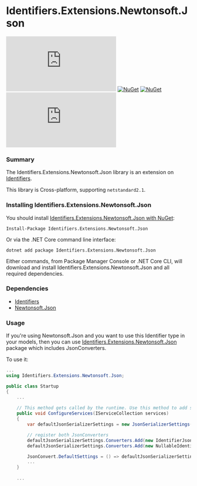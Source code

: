 Identifiers.Extensions.Newtonsoft.Json
======================
[![Build Status](https://ci.appveyor.com/api/projects/status/github/HenkKin/Identifiers.Extensions.Newtonsoft.Json?branch=master&svg=true)](https://ci.appveyor.com/project/HenkKin/Identifiers-Extensions-Newtonsoft-Json) 
[![NuGet](https://img.shields.io/nuget/dt/Identifiers.Extensions.Newtonsoft.Json.svg)](https://www.nuget.org/packages/Identifiers.Extensions.Newtonsoft.Json) 
[![NuGet](https://img.shields.io/nuget/vpre/Identifiers.Extensions.Newtonsoft.Json.svg)](https://www.nuget.org/packages/Identifiers.Extensions.Newtonsoft.Json)
[![BCH compliance](https://bettercodehub.com/edge/badge/HenkKin/Identifiers.Extensions.Newtonsoft.Json?branch=master)](https://bettercodehub.com/)

### Summary

The Identifiers.Extensions.Newtonsoft.Json library is an extension on [Identifiers](https://github.com/HenkKin/Identifiers/).

This library is Cross-platform, supporting `netstandard2.1`.


### Installing Identifiers.Extensions.Newtonsoft.Json

You should install [Identifiers.Extensions.Newtonsoft.Json with NuGet](https://www.nuget.org/packages/Identifiers.Extensions.Newtonsoft.Json):

    Install-Package Identifiers.Extensions.Newtonsoft.Json

Or via the .NET Core command line interface:

    dotnet add package Identifiers.Extensions.Newtonsoft.Json

Either commands, from Package Manager Console or .NET Core CLI, will download and install Identifiers.Extensions.Newtonsoft.Json and all required dependencies.

### Dependencies

- [Identifiers](https://www.nuget.org/packages/Identifiers/)
- [Newtonsoft.Json](https://www.nuget.org/packages/Newtonsoft.Json/)

### Usage

If you're using Newtonsoft.Json and you want to use this Identifier type in your models, then you can use [Identifiers.Extensions.Newtonsoft.Json](https://github.com/HenkKin/Identifiers.Extensions.Newtonsoft.Json/) package which includes JsonConverters.

To use it:

```csharp
...
using Identifiers.Extensions.Newtonsoft.Json;

public class Startup
{
    ...
    
    // This method gets called by the runtime. Use this method to add services to the container.
    public void ConfigureServices(IServiceCollection services)
    {
		var defaultJsonSerializerSettings = new JsonSerializerSettings();

		// register both JsonConverters
		defaultJsonSerializerSettings.Converters.Add(new IdentifierJsonConverter<int>());
		defaultJsonSerializerSettings.Converters.Add(new NullableIdentifierJsonConverter<int>());

		JsonConvert.DefaultSettings = () => defaultJsonSerializerSettings;
        ...
    }
    
    ...
```
